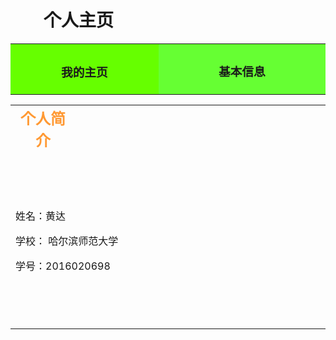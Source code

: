 <head>
<meta http-equiv="Content-Type" content="text/html; charset=utf-8" />
</head>

<!--body部分为网页显示内容-->
<body background="image/2.jpg" bgproperties="fixed">
<!--标题-->
<h1><strong>&nbsp;&nbsp;&nbsp;&nbsp;&nbsp;&nbsp;&nbsp; 个人主页</strong></h1>
<table width="89%" border="0" align="center" cellpadding="0" cellspacing="0">
<tr><th width="243" height="50" align="center" valign="middle" bgcolor="#66FF00"><h3>我的主页</h3></th>
<td width="277" height="50" align="center" valign="middle" bgcolor="#66FF33"><h3>基本信息</h3></td>

    
</tr>
</table>
<table width="89%" height="418" border="0" align="center">
  <tr>
    <td colspan="2" align="center"><font color="#FF9933" size="+2"><b>个人简介</b></font></td>
    <td width="163">&nbsp;</td>
    <td width="205" rowspan="3"><a href="school.html"  target="_blank"></td>
  </tr>
  <tr>
    <td height="282" colspan="3"><p class="style3">姓名：黄达</p>
        <p class="style3">学校： 哈尔滨师范大学</p>
    <p class="style3">学号：2016020698</p></td>
   
  </tr>

</table>
</body>


